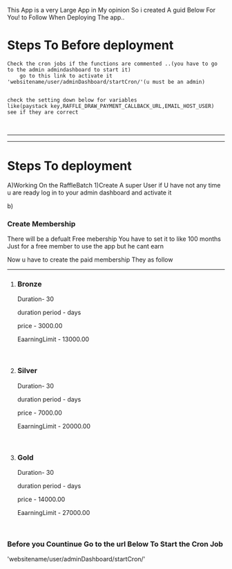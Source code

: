 



This App is a very Large App in My opinion So i created A guid Below For You! to Follow When Deploying The app..


<h1>Steps To Before deployment</h1>

    Check the cron jobs if the functions are commented ..(you have to go to the admin admindashboard to start it)
        go to this link to activate it 'websitename/user/adminDashboard/startCron/'(u must be an admin)


    check the setting down below for variables
    like(paystack key,RAFFLE_DRAW_PAYMENT_CALLBACK_URL,EMAIL_HOST_USER) see if they are correct



<br> 

<hr> 

<hr> 
<h1>Steps To deployment</h1>

A)Working On the RaffleBatch
    1)Create A super User if U have not
        any time u are ready log in to your admin dashboard and activate it
<br>

<p>b)</p>

<h3>Create Membership</h3>
<p>There will be a defualt Free mebership You have to set it to like 100 months Just for a free member to use the app but he cant earn</p>
Now u have to create the paid membership They as follow
<hr> 
<ol>
    <li><h3>Bronze</h3></li>
    <p>Duration- 30</p>
    <p>duration period - days</p>
    <p>price - 3000.00</p>
    <p>EaarningLimit - 13000.00</p>
<br>
    <li><h3>Silver</h3></li>
    <p>Duration- 30</p>
    <p>duration period - days</p>
    <p>price - 7000.00</p>
    <p>EaarningLimit - 20000.00</p>
<br>
    <li><h3>Gold</h3></li>
    <p>Duration- 30</p>
    <p>duration period - days</p>
    <p>price - 14000.00</p>
    <p>EaarningLimit - 27000.00</p>
<br>
</ol>

<h3>
Before you Countinue Go to the url Below To Start the Cron Job
</h3>
'websitename/user/adminDashboard/startCron/'